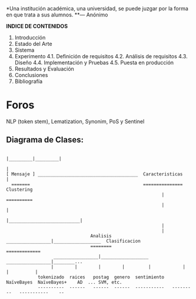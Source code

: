 
  *Una institución académica, una universidad, se puede juzgar por la forma en que trata a sus alumnos. **— Anónimo

**INDICE DE CONTENIDOS**
1. Introducción
2. Estado del Arte
3. Sistema
4. Experimento
  4.1. Definición de requisitos
  4.2. Análisis de requisitos
  4.3. Diseño
  4.4. Implementación y Pruebas
  4.5. Puesta en producción
5. Resultados y Evaluación
6. Conclusiones
7. Bibliografía

# Foros
  NLP (token stem), Lematization, Synonim, PoS y Sentinel
## Diagrama de Clases:
                                                                                          
                                                                                |_________|_________| 
                                                                                          |                  
    [ Mensaje ] ______________________________________  Caracteristicas                   |
      =======                                           ===============               Clustering
                                                               |                      ==========
                                                               |                           |
                                                               |___________________________|
                                                               |
                                                               |
                                    Analisis  _________________|__________________  Clasificacion
                                    ========                                        =============
                      _________________|__________________              _________________|________...
                     |        |        |        |         |            |           |          |
                tokenizado  raices   postag  genero  sentimiento   NaïveBayes  NaïveBayes+    AD  ... SVM, etc.
                ----------  ------   ------  ------  -----------   ---------   -----------    --               
